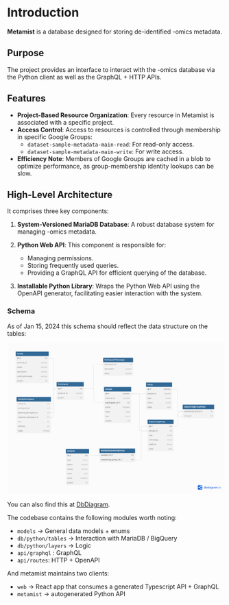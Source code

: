# Introduction


**Metamist** is a database designed for storing de-identified -omics metadata. 

## Purpose

The project provides an interface to interact with the -omics database via the Python client as well as the GraphQL + HTTP APIs.

## Features

- **Project-Based Resource Organization**: Every resource in Metamist is associated with a specific project.
- **Access Control**: Access to resources is controlled through membership in specific Google Groups:
  - `dataset-sample-metadata-main-read`: For read-only access.
  - `dataset-sample-metadata-main-write`: For write access.
- **Efficiency Note**: Members of Google Groups are cached in a blob to optimize performance, as group-membership identity lookups can be slow.
 
## High-Level Architecture

It comprises three key components:

1. **System-Versioned MariaDB Database**: A robust database system for managing -omics metadata.

2. **Python Web API**: This component is responsible for:
   - Managing permissions.
   - Storing frequently used queries.
   - Providing a GraphQL API for efficient querying of the database.

3. **Installable Python Library**: Wraps the Python Web API using the OpenAPI generator, facilitating easier interaction with the system.

### Schema

As of Jan 15, 2024 this schema should reflect the data structure on the tables:

![Database Structure](../resources/2024-01-15_db-diagram.png)

You can also find this at [DbDiagram](https://dbdiagram.io/d/Metamist-Schema-v6-6-2-65a48ac7ac844320aee60d16).

The codebase contains the following modules worth noting:

- `models` -> General data models + enums
- `db/python/tables` -> Interaction with MariaDB / BigQuery
- `db/python/layers` -> Logic
- `api/graphql` : GraphQL
- `api/routes`: HTTP + OpenAPI

And metamist maintains two clients:
- `web`  -> React app that consumes a generated Typescript API + GraphQL
- `metamist` -> autogenerated Python API